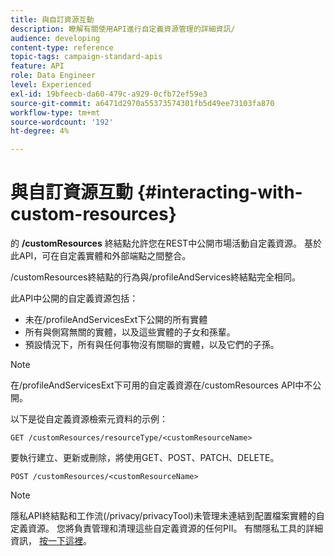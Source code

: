 ```yaml
---
title: 與自訂資源互動
description: 瞭解有關使用API進行自定義資源管理的詳細資訊/
audience: developing
content-type: reference
topic-tags: campaign-standard-apis
feature: API
role: Data Engineer
level: Experienced
exl-id: 19bfeecb-da60-479c-a929-0cfb72ef59e3
source-git-commit: a6471d2970a55373574301fb5d49ee73103fa870
workflow-type: tm+mt
source-wordcount: '192'
ht-degree: 4%

---
```


# 與自訂資源互動 {#interacting-with-custom-resources}

的 **/customResources** 終結點允許您在REST中公開市場活動自定義資源。 基於此API，可在自定義實體和外部端點之間整合。

/customResources終結點的行為與/profileAndServices終結點完全相同。

此API中公開的自定義資源包括：

* 未在/profileAndServicesExt下公開的所有實體
* 所有與側寫無關的實體，以及這些實體的子女和孫輩。
* 預設情況下，所有與任何事物沒有關聯的實體，以及它們的子孫。

>[!NOTE]
>在/profileAndServicesExt下可用的自定義資源在/customResources API中不公開。


以下是從自定義資源檢索元資料的示例：

```
GET /customResources/resourceType/<customResourceName>
```

要執行建立、更新或刪除，將使用GET、POST、PATCH、DELETE。

```
POST /customResources/<customResourceName>
```

>[!NOTE]
>隱私API終結點和工作流(/privacy/privacyTool)未管理未連結到配置檔案實體的自定義資源。
>您將負責管理和清理這些自定義資源的任何PII。 有關隱私工具的詳細資訊， [按一下這裡](../../api/using/creating-a-privacy-request.md)。
